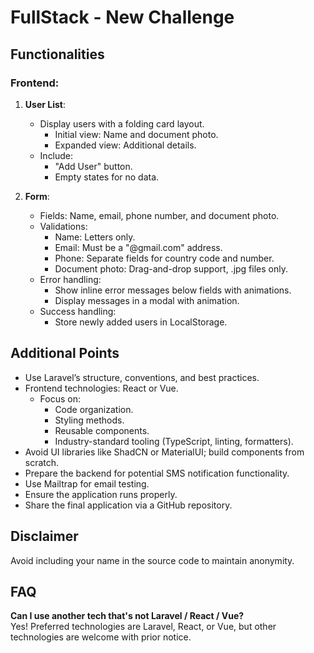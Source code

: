 # FullStack - New Challenge

## Functionalities

### Frontend:
1. **User List**:
   - Display users with a folding card layout.
     - Initial view: Name and document photo.
     - Expanded view: Additional details.
   - Include:
     - "Add User" button.
     - Empty states for no data.

2. **Form**:
   - Fields: Name, email, phone number, and document photo.
   - Validations:
     - Name: Letters only.
     - Email: Must be a "@gmail.com" address.
     - Phone: Separate fields for country code and number.
     - Document photo: Drag-and-drop support, .jpg files only.
   - Error handling:
     - Show inline error messages below fields with animations.
     - Display messages in a modal with animation.
   - Success handling:
     - Store newly added users in LocalStorage.

## Additional Points
- Use Laravel’s structure, conventions, and best practices.
- Frontend technologies: React or Vue.
  - Focus on:
    - Code organization.
    - Styling methods.
    - Reusable components.
    - Industry-standard tooling (TypeScript, linting, formatters).
- Avoid UI libraries like ShadCN or MaterialUI; build components from scratch.
- Prepare the backend for potential SMS notification functionality.
- Use Mailtrap for email testing.
- Ensure the application runs properly.
- Share the final application via a GitHub repository.

## Disclaimer
Avoid including your name in the source code to maintain anonymity.

## FAQ
**Can I use another tech that's not Laravel / React / Vue?**  
Yes! Preferred technologies are Laravel, React, or Vue, but other technologies are welcome with prior notice.

